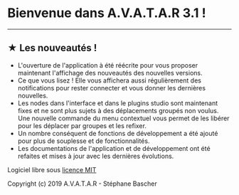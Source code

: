 # Bienvenue dans A.V.A.T.A.R 3.1 !

***
## ★ Les nouveautés !
* L'ouverture de l'application à été réécrite pour vous proposer maintenant l'affichage des nouveautés des nouvelles versions.
* Ce que vous lisez ! Elle vous affichera aussi régulièrement des notifications pour rester connecter et vous donner les dernières nouvelles.
* Les nodes dans l'interface et dans le plugins studio sont maintenant fixes et ne sont plus sujets à des déplacements groupés non voulus. Une nouvelle commande du menu contextuel vous permet de les libérer pour les déplacer par groupes et les refixer.
* Un nombre conséquent de fonctions de développement a été ajouté pour plus de souplesse et de fonctionnalités.
* Les documentations de l'application et de développement ont été refaites et mises à jour avec les dernières évolutions.

Logiciel libre sous [licence MIT](https://github.com/Spikharpax/A.V.A.T.A.R/blob/master/LICENSE)

Copyright (c) 2019 A.V.A.T.A.R - Stéphane Bascher
